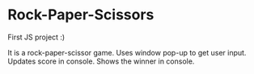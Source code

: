 # Rock-Paper-Scissors
First JS project :)

It is a rock-paper-scissor game. 
Uses window pop-up to get user input. 
Updates score in console. 
Shows the winner in console.
